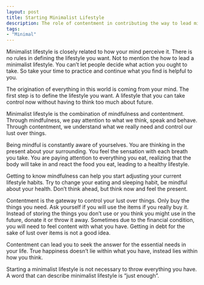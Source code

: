 ```yaml
---
layout: post
title: Starting Minimalist Lifestyle
description: The role of contentment in contributing the way to lead minimalist lifestyle.
tags:
- "Minimal"
---
```

Minimalist lifestyle is closely related to how your mind perceive it. There is no rules in defining the lifestyle you want. Not to mention the how to lead a minimalist lifestyle. You can’t let people decide what action you ought to take. So take your time to practice and continue what you find is helpful to you.

<!--more-->

The origination of everything in this world is coming from your mind. The first step is to define the lifestyle you want. A lifestyle that you can take control now without having to think too much about future.

Minimalist lifestyle is the combination of mindfulness and contentment. Through mindfulness, we pay attention to what we think, speak and behave. Through contentment, we understand what we really need and control our lust over things.

Being mindful is constantly aware of yourselves. You are thinking in the present about your surrounding. You feel the sensation with each breath you take. You are paying attention to everything you eat, realizing that the body will take in and react the food you eat, leading to a healthy lifestyle.

Getting to know mindfulness can help you start adjusting your current lifestyle habits. Try to change your eating and sleeping habit, be mindful about your health. Don’t think ahead, but think now and feel the present.

Contentment is the gateway to control your lust over things. Only buy the things you need. Ask yourself if you will use the items if you really buy it. Instead of storing the things you don’t use or you think you might use in the future, donate it or throw it away. Sometimes due to the financial condition, you will need to feel content with what you have. Getting in debt for the sake of lust over items is not a good idea.

Contentment can lead you to seek the answer for the essential needs in your life. True happiness doesn’t lie within what you have, instead lies within how you think.

Starting a minimalist lifestyle is not necessary to throw everything you have. A word that can describe minimalist lifestyle is “just enough”.